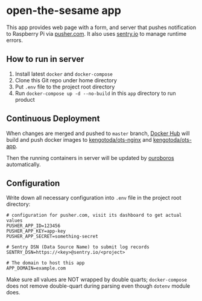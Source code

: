 # open-the-sesame app

This app provides web page with a form, and server that pushes notification to Raspberry Pi via [pusher.com](https://pusher.com/). It also uses [sentry.io](https://sentry.io/) to manage runtime errors.

## How to run in server

1. Install latest `docker` and `docker-compose`
2. Clone this Git repo under home directory
3. Put `.env` file to the project root directory
4. Run `docker-compose up -d --no-build` in this `app` directory to run product

## Continuous Deployment

When changes are merged and pushed to `master` branch, [Docker Hub](https://hub.docker.com/) will build and push docker images to [kengotoda/ots-nginx](https://hub.docker.com/r/kengotoda/ots-nginx) and [kengotoda/ots-app](https://hub.docker.com/r/kengotoda/ots-app).

Then the running containers in server will be updated by [ouroboros](https://github.com/pyouroboros/ouroboros/) automatically.

## Configuration

Write down all necessary configuration into `.env` file in the project root directory:

```properties
# configuration for pusher.com, visit its dashboard to get actual values
PUSHER_APP_ID=123456
PUSHER_APP_KEY=app-key
PUSHER_APP_SECRET=something-secret

# Sentry DSN (Data Source Name) to submit log records
SENTRY_DSN=https://<key>@sentry.io/<project>

# The domain to host this app
APP_DOMAIN=example.com
```

Make sure all values are NOT wrapped by double quarts; `docker-compose` does not remove double-quart during parsing even though `dotenv` module does.
